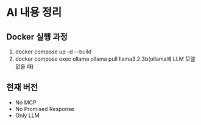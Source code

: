 # AI 내용 정리

## Docker 실행 과정

1. docker compose up -d --build
2. docker compose exec ollama ollama pull llama3.2:3b(ollama에 LLM 모델 없을 때)

## 현재 버전

- No MCP
- No Promised Response 
- Only LLM